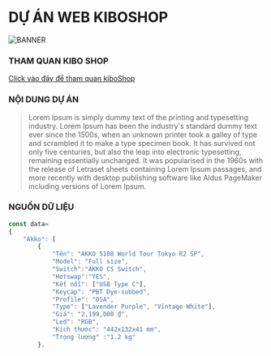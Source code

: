 # DỰ ÁN WEB KIBOSHOP
![BANNER](https://dusthuynh.github.io/kiboShop/media/icon_logo/icon_kibo1.png)
### THAM QUAN KIBO SHOP
[Click vào đây để tham quan kiboShop](https://dusthuynh.github.io/kiboShop/)

### NỘI DUNG DỰ ÁN
>Lorem Ipsum is simply dummy text of the printing and typesetting industry. Lorem Ipsum has been the industry's standard dummy text ever since the 1500s, when an unknown printer took a galley of type and scrambled it to make a type specimen book. It has survived not only five centuries, but also the leap into electronic typesetting, remaining essentially unchanged. It was popularised in the 1960s with the release of Letraset sheets containing Lorem Ipsum passages, and more recently with desktop publishing software like Aldus PageMaker including versions of Lorem Ipsum.
### NGUỒN DỮ LIỆU
```javascript
const data=
{
	"Akko": [
		{
			"Tên": "AKKO 5108 World Tour Tokyo R2 SP",
			"Model": "Full size",
			"Switch":"AKKO CS Switch",
			"Hotswap":"YES",
			"Kết nối": ["USB Type C"],
			"Keycap": "PBT Dye-subbed",
			"Profile": "OSA",
			"Type": ["Lavender Purple", "Vintage White"],
			"Giá": "2,199,000 ₫",
			"Led": "RGB",
			"Kích thước": "442x132x41 mm",
			"Trọng lượng" :"1.2 kg"
		},
```
